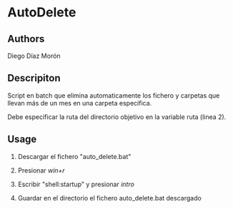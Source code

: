 # AutoDelete

## Authors

Diego Díaz Morón

## Descripiton

Script en batch que elimina automaticamente los fichero y carpetas que llevan más de un mes en una carpeta especifica. 

Debe especificar la ruta del directorio objetivo en la variable ruta (linea 2).

## Usage

1. Descargar el fichero "auto_delete.bat"

2. Presionar *win+r*

3. Escribir "shell:startup" y presionar *intro*

4. Guardar en el directorio el fichero auto_delete.bat descargado

